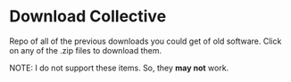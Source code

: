 # Download Collective
Repo of all of the previous downloads you could get of old software. Click on any of the .zip files to download them.

NOTE: I do not support these items. So, they **may not** work.
